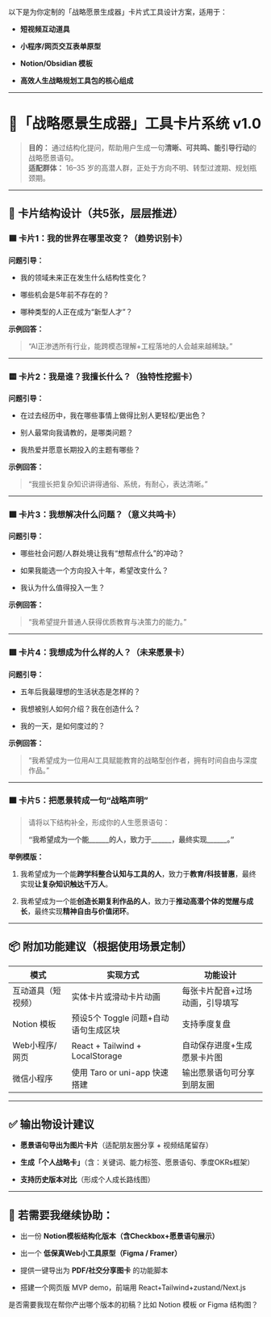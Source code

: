 以下是为你定制的「战略愿景生成器」卡片式工具设计方案，适用于：

- **短视频互动道具**
    
- **小程序/网页交互表单原型**
    
- **Notion/Obsidian 模板**
    
- **高效人生战略规划工具包的核心组成**
    

---

# 📌「战略愿景生成器」工具卡片系统 v1.0

> **目的：** 通过结构化提问，帮助用户生成一句**清晰、可共鸣、能引导行动**的战略愿景语句。  
> **适配群体：** 16–35 岁的高潜人群，正处于方向不明、转型过渡期、规划瓶颈期。

---

## 🎴 卡片结构设计（共5张，层层推进）

### 🟦 卡片1：我的世界在哪里改变？（趋势识别卡）

**问题引导：**

- 我的领域未来正在发生什么结构性变化？
    
- 哪些机会是5年前不存在的？
    
- 哪种类型的人正在成为“新型人才”？
    

**示例回答：**

> “AI正渗透所有行业，能跨模态理解+工程落地的人会越来越稀缺。”

---

### 🟨 卡片2：我是谁？我擅长什么？（独特性挖掘卡）

**问题引导：**

- 在过去经历中，我在哪些事情上做得比别人更轻松/更出色？
    
- 别人最常向我请教的，是哪类问题？
    
- 我热爱并愿意长期投入的主题有哪些？
    

**示例回答：**

> “我擅长把复杂知识讲得通俗、系统，有耐心，表达清晰。”

---

### 🟩 卡片3：我想解决什么问题？（意义共鸣卡）

**问题引导：**

- 哪些社会问题/人群处境让我有“想帮点什么”的冲动？
    
- 如果我能选一个方向投入十年，希望改变什么？
    
- 我认为什么值得投入一生？
    

**示例回答：**

> “我希望提升普通人获得优质教育与决策力的能力。”

---

### 🟥 卡片4：我想成为什么样的人？（未来愿景卡）

**问题引导：**

- 五年后我最理想的生活状态是怎样的？
    
- 我想被别人如何介绍？我在创造什么？
    
- 我的一天，是如何度过的？
    

**示例回答：**

> “我希望成为一位用AI工具赋能教育的战略型创作者，拥有时间自由与深度作品。”

---

### 🟫 卡片5：把愿景转成一句“战略声明”

> 请将以下结构补全，形成你的人生愿景语句：
> 
> **“我希望成为一个能______的人，致力于______，最终实现______。”**

**举例模版：**

1. 我希望成为一个能**跨学科整合认知与工具的人**，致力于**教育/科技普惠**，最终实现**让复杂知识触达千万人**。
    
2. 我希望成为一个能**创造长期复利作品的人**，致力于**推动高潜个体的觉醒与成长**，最终实现**精神自由与价值闭环**。
    

---

## 📦 附加功能建议（根据使用场景定制）

|模式|实现方式|功能设计|
|---|---|---|
|互动道具（短视频）|实体卡片或滑动卡片动画|每张卡片配音+过场动画，引导填写|
|Notion 模板|预设5个 Toggle 问题+自动语句生成区块|支持季度复盘|
|Web小程序/网页|React + Tailwind + LocalStorage|自动保存进度+生成愿景卡片图|
|微信小程序|使用 Taro or uni-app 快速搭建|输出愿景语句可分享到朋友圈|

---

## ✅ 输出物设计建议

- **愿景语句导出为图片卡片**（适配朋友圈分享 + 视频结尾留存）
    
- **生成「个人战略卡」**（含：关键词、能力标签、愿景语句、季度OKRs框架）
    
- **支持历史版本对比**（形成个人成长路线图）
    

---

## 🔧 若需要我继续协助：

- 出一份 **Notion模板结构化版本（含Checkbox+愿景语句展示）**
    
- 出一个 **低保真Web小工具原型（Figma / Framer）**
    
- 提供一键导出为 **PDF/社交分享图卡** 的功能脚本
    
- 搭建一个网页版 MVP demo，前端用 React+Tailwind+zustand/Next.js
    

是否需要我现在帮你产出哪个版本的初稿？比如 Notion 模板 or Figma 结构图？